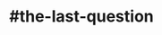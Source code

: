 ---
title: "#the-last-question"
hashtag: "the-last-question"
tags:
  - Science Fiction
  - Short Story
  - Entropy
  - Isaac Asimov
---